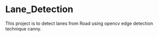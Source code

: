 # Lane_Detection
This project is to detect lanes from Road using opencv edge detection technique canny.
